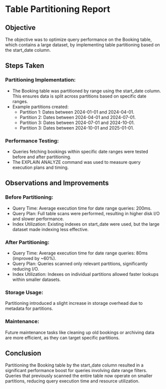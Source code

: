 # Table Partitioning Report
## Objective
The objective was to optimize query performance on the Booking table, which contains a large dataset, by implementing table partitioning based on the start_date column.

## Steps Taken
### Partitioning Implementation:
- The Booking table was partitioned by range using the start_date column. This ensures data is split across partitions based on specific date ranges.
- Example partitions created:
   - Partition 1: Dates between 2024-01-01 and 2024-04-01.
   - Partition 2: Dates between 2024-04-01 and 2024-07-01.
   - Partition 3: Dates between 2024-07-01 and 2024-10-01.
   - Partition 3: Dates between 2024-10-01 and 2025-01-01.
### Performance Testing:
- Queries fetching bookings within specific date ranges were tested before and after partitioning.
- The EXPLAIN ANALYZE command was used to measure query execution plans and timing.
  
## Observations and Improvements
### Before Partitioning:
- Query Time: Average execution time for date range queries: 200ms.
- Query Plan: Full table scans were performed, resulting in higher disk I/O and slower performance.
- Index Utilization: Existing indexes on start_date were used, but the large dataset made indexing less effective.
### After Partitioning:

- Query Time: Average execution time for date range queries: 80ms (improved by ~60%).
- Query Plan: Queries scanned only relevant partitions, significantly reducing I/O.
- Index Utilization: Indexes on individual partitions allowed faster lookups within smaller datasets.
### Storage Usage:

Partitioning introduced a slight increase in storage overhead due to metadata for partitions.
### Maintenance:

Future maintenance tasks like cleaning up old bookings or archiving data are more efficient, as they can target specific partitions.
## Conclusion
Partitioning the Booking table by the start_date column resulted in a significant performance boost for queries involving date range filters. Queries that previously scanned the entire table now operate on smaller partitions, reducing query execution time and resource utilization.
